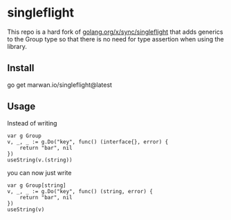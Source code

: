 # singleflight

This repo is a hard fork of [golang.org/x/sync/singleflight](https://pkg.go.dev/golang.org/x/sync/singleflight) that adds generics to the Group type so that there is no need for type assertion when using the library.

## Install

go get marwan.io/singleflight@latest

## Usage

Instead of writing 

```golang
var g Group
v, _, _ := g.Do("key", func() (interface{}, error) {
    return "bar", nil
})
useString(v.(string))
```

you can now just write

```golang
var g Group[string]
v, _, _ := g.Do("key", func() (string, error) {
    return "bar", nil
})
useString(v)
```
